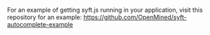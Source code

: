 For an example of getting syft.js running in your application, visit this repository for an example: https://github.com/OpenMined/syft-autocomplete-example
